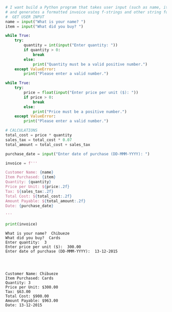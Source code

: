 ```python
# I want build a Python program that takes user input (such as name, item purchased, quantity, price per unit, and date)
# and generates a formatted invoice using f-strings and other string formatting techniques.
#  GET USER INPUT
name = input("What is your name? ")
item = input("What did you buy? ")

while True:
    try:
        quantity = int(input("Enter quantity: "))
        if quantity > 0:
            break
        else:
            print("Quantity must be a valid positive number.")
    except ValueError:
        print("Please enter a valid number.")

while True:
    try:
        price = float(input("Enter price per unit ($): "))
        if price > 0:
            break
        else:
            print("Price must be a positive number.")
    except ValueError:
        print("Please enter a valid number.")

# CALCULATIONS
total_cost = price * quantity
sales_tax = total_cost * 0.07
total_amount = total_cost + sales_tax

purchase_date = input("Enter date of purchase (DD-MMM-YYYY): ")

invoice = f'''

Customer Name: {name}
Item Purchased: {item}
Quantity: {quantity}
Price per Unit: ${price:.2f}
Tax: ${sales_tax:.2f}
Total Cost: ${total_cost:.2f}
Amount Payable: ${total_amount:.2f}
Date: {purchase_date}

'''

print(invoice)

```

    What is your name?  Chibueze
    What did you buy?  Cards
    Enter quantity:  3
    Enter price per unit ($):  300.00
    Enter date of purchase (DD-MMM-YYYY):  13-12-2015
    

    
    
    Customer Name: Chibueze
    Item Purchased: Cards
    Quantity: 3
    Price per Unit: $300.00
    Tax: $63.00
    Total Cost: $900.00
    Amount Payable: $963.00
    Date: 13-12-2015
    
    
    


```python

```
